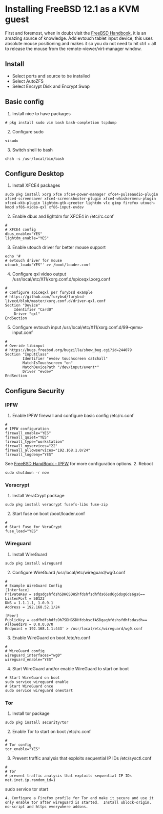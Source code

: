 # Installing FreeBSD 12.1 as a KVM guest
First and foremost, when in doubt visit the [FreeBSD Handbook](https://www.freebsd.org/doc/handbook/), it is an amazing source of knowledge.
Add evtouch tablet input device, this uses absolute mouse positioning and makes it so you do not need to hit ctrl + alt to release the mouse from the remote-viewer/virt-manager window.

## Install
* Select ports and source to be installed
* Select AutoZFS
* Select Encrypt Disk and Encrypt Swap

## Basic config
1. Install nice to have packages
```
# pkg install sudo vim bash bash-completion tcpdump
```
2. Configure sudo
```
visudo
```
3. Switch shell to bash
```
chsh -s /usr/local/bin/bash
```

## Configure Desktop
1. Install XFCE4 packages
```
sudo pkg install xorg xfce xfce4-power-manager xfce4-pulseaudio-plugin xfce4-screensaver xfce4-screenshooter-plugin xfce4-whiskermenu-plugin xfce4-xkb-plugin lightdm-gtk-greeter lightdm vlc gimp firefox utouch-kmod xf86-video-qxl xf86-input-evdev
```
2. Enable dbus and lightdm for XFCE4 in /etc/rc.conf
```
#
# XFCE4 config
dbus_enable="YES"
lightdm_enable="YES"
```
3. Enable utouch driver for better mouse support
```
echo '#
# evtouch driver for mouse
utouch_load="YES"' >> /boot/loader.conf
```
4. Configure qxl video output
/usr/local/etc/X11/xorg.conf.d/spiceqxl.xorg.conf
```
#
# Configure spiceqxl per furybsd example
# https://github.com/furybsd/furybsd-livecd/blob/master/xorg.conf.d/driver-qxl.conf
Section "Device"
    Identifier "Card0"
    Driver "qxl"
EndSection
```
5. Configure evtouch input
/usr/local/etc/X11/xorg.conf.d/99-qemu-input.conf
```
#
# Overide libinput
# https://bugs.freebsd.org/bugzilla/show_bug.cgi?id=244079
Section "InputClass"
        Identifier "evdev touchscreen catchall"
        MatchIsTouchscreen "on"
        MatchDevicePath "/dev/input/event*"
        Driver "evdev"
EndSection
```

## Configure Security
### IPFW
1. Enable IPFW firewall and configure basic config
/etc/rc.conf
```
#
# IPFW configuration
firewall_enable="YES"
firewall_quiet="YES"
firewall_type="workstation"
firewall_myservices="22"
firewall_allowservices="192.168.1.0/24"
firewall_logdeny="YES"
```
See [FreeBSD HandBook - IPFW](https://www.freebsd.org/doc/handbook/firewalls-ipfw.html) for more configuration options.
2. Reboot
```
sudo shutdown -r now
```

### Veracrypt
1. Install VeraCrypt package
```
sudo pkg install veracrypt fusefs-libs fuse-zip
```
2. Start fuse on boot
/boot/loader.conf
```
#
# Start Fuse for VeraCrypt
fuse_load="YES"
```

### Wireguard
1. Install WireGuard
```
sudo pkg install wireguard
```
2. Configure WireGuard
/usr/local/etc/wireguard/wg0.conf
```
#
# Example WireGuard Config
[Interface]
PrivateKey = sdgsdgshfdshSDHGSDHShfdshfsdhfds66sd6g6dsg6ds6gs6==
ListenPort = 50123
DNS = 1.1.1.1, 1.0.0.1
Address = 192.168.52.1/24

[Peer]
PublicKey = asdfhdfshdfs9h7SDHGSDHfdshsdfASDgaghfdshsfdhfsdasdh==
AllowedIPs = 0.0.0.0/0
Endpoint = 192.168.1.1:443' > /usr/local/etc/wireguard/wg0.conf
```
3. Enable WireGuard on boot
/etc/rc.conf
```
#
# WireGuard config
wireguard_interfaces="wg0"
wireguard_enable="YES"
```
4. Start WireGuard and/or enable WireGuard to start on boot
```
# Start WireGuard on boot
sudo service wireguard enable
# Start WireGuard once
sudo service wireguard onestart
```

### Tor
1. Install tor package
```
sudo pkg install security/tor
```
2. Enable Tor to start on boot
/etc/rc.conf
```
#
# Tor config
tor_enable="YES"
```
3. Prevent traffic analysis that exploits sequential IP IDs
/etc/sysctl.conf
```
# 
# Tor
# prevent traffic analysis that exploits sequential IP IDs
net.inet.ip.random_id=1
```
sudo service tor start
```
4. Configure a Firefox profile for Tor and make it secure and use it only enable tor after wireguard is started.  Install ublock-origin, no-script and https everywhere addons.
